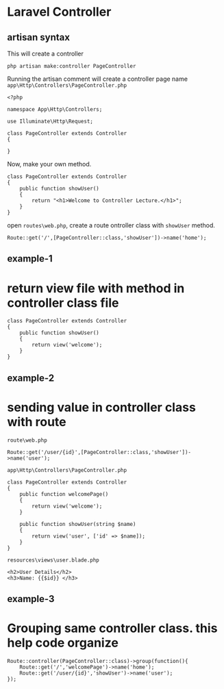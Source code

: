 # Laravel Controller
## artisan syntax
This will create a controller 
```
php artisan make:controller PageController
```
Running the artisan comment will create a controller page name `app\Http\Controllers\PageController.php`
```
<?php

namespace App\Http\Controllers;

use Illuminate\Http\Request;

class PageController extends Controller
{

}
```
Now, make your own method.
```
class PageController extends Controller
{
    public function showUser()
    {
        return "<h1>Welcome to Controller Lecture.</h1>"; 
    }
}
```
open `routes\web.php`, create a route ontroller class with `showUser` method.
```
Route::get('/',[PageController::class,'showUser'])->name('home');
```

## example-1
# return view file with method in controller class file
```
class PageController extends Controller
{
    public function showUser()
    {
        return view('welcome'); 
    }
}
```

## example-2
# sending value in controller class with route
`route\web.php`
```
Route::get('/user/{id}',[PageController::class,'showUser'])->name('user');
```
`app\Http\Controllers\PageController.php`
```
class PageController extends Controller
{
    public function welcomePage()
    {
        return view('welcome'); 
    }

    public function showUser(string $name)
    {
        return view('user', ['id' => $name]); 
    }
}
```
`resources\views\user.blade.php`
```
<h2>User Details</h2>
<h3>Name: {{$id}} </h3>
```

## example-3
# Grouping same controller class. this help code organize
```
Route::controller(PageController::class)->group(function(){
    Route::get('/','welcomePage')->name('home');
    Route::get('/user/{id}','showUser')->name('user');
});
```

